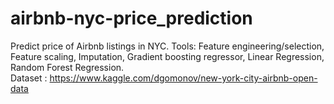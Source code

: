 # airbnb-nyc-price_prediction
Predict price of Airbnb listings in NYC. Tools: Feature engineering/selection, Feature scaling, Imputation, Gradient boosting regressor, Linear Regression, Random Forest Regression. 
<br>
Dataset : https://www.kaggle.com/dgomonov/new-york-city-airbnb-open-data 
